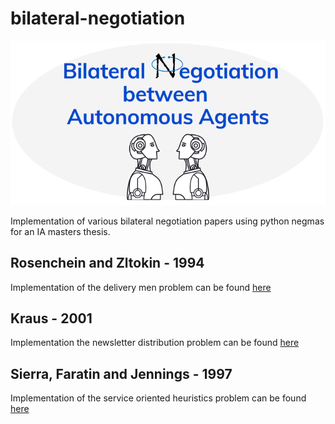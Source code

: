 # bilateral-negotiation

![logo](logo.png)

Implementation of various bilateral negotiation papers  using python negmas for an IA masters thesis.

## Rosenchein and Zltokin - 1994

Implementation of the delivery men problem can be found [here](bilateral-negotiation/RosencheinyZlotkin1995.ipynb)

## Kraus - 2001

Implementation the newsletter distribution problem can be found [here](bilateral-negotiation/Kraus2201.ipynb)

## Sierra, Faratin and Jennings - 1997

Implementation of the service oriented heuristics problem can be found [here](bilateral-negotiation/Faratin1998.ipynb)




